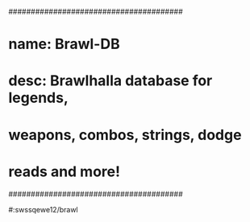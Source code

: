 #######################################
# name: Brawl-DB
# desc: Brawlhalla database for legends,
#   	weapons, combos, strings, dodge
#    	reads and more!
#######################################

#:swssqewe12/brawl
